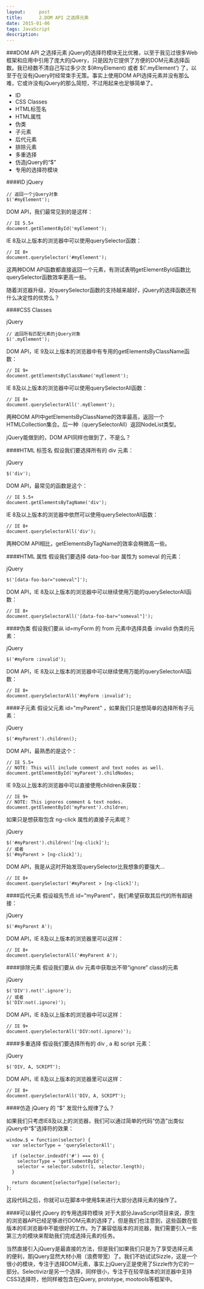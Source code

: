 ```yaml
---
layout:     post
title:      2.DOM API 之选择元素
date: 2015-01-06
tags: JavaScript
description: 
---
```

###DOM API 之选择元素
jQuery的选择符模块无比优雅，以至于我见过很多Web框架和应用中引用了庞大的jQuery，只是因为它提供了方便的DOM元素选择函数。我已经数不清自己写过多少次 $(#myElement) 或者 $('.myElement') 了，以至于在没有jQuery时经常束手无策。事实上使用DOM API选择元素并没有那么难，它或许没有jQuery的那么简短，不过用起来也足够简单了。
<!-- more -->
- ID
- CSS Classes
- HTML标签名
- HTML属性
- 伪类
- 子元素
- 后代元素
- 排除元素
- 多重选择
- 仿造jQuery的“$”
- 专用的选择符模块

####ID
jQuery

    // 返回一个jQuery对象
    $('#myElement');

DOM API，我们最常见到的是这样：

    // IE 5.5+
    document.getElementById('myElement');
IE 8及以上版本的浏览器中可以使用querySelector函数：

    // IE 8+
    document.querySelector('#myElement');
这两种DOM API函数都直接返回一个元素，有测试表明getElementById函数比querySelector函数效率更高一些。

随着浏览器升级，对querySelector函数的支持越来越好，jQuery的选择函数还有什么决定性的优势么？

####CSS Classes

jQuery

    // 返回所有匹配元素的jQuery对象
    $('.myElement');
DOM API，IE 9及以上版本的浏览器中有专用的getElementsByClassName函数：

    // IE 9+
    document.getElementsByClassName('myElement');
IE 8及以上版本的浏览器中可以使用querySelectorAll函数：

    // IE 8+
    document.querySelectorAll('.myElement');
两种DOM API中getElementsByClassName的效率最高，返回一个HTMLCollection集合。后一种（querySelectorAll）返回NodeList类型。

jQuery能做到的，DOM API同样也做到了，不是么？

####HTML 标签名
假设我们要选择所有的 div 元素：

jQuery

    $('div');
DOM API，最常见的函数是这个：

    // IE 5.5+
    document.getElementsByTagName('div');
IE 8及以上版本的浏览器中依然可以使用querySelectorAll函数：

    // IE 8+
    document.querySelectorAll('div');
两种DOM API相比，getElementsByTagName的效率会稍微高一些。

####HTML 属性
假设我们要选择 data-foo-bar 属性为 someval 的元素：

jQuery

    $('[data-foo-bar="someval"]');
DOM API，IE 8及以上版本的浏览器中可以继续使用万能的querySelectorAll函数：

    // IE 8+
    document.querySelectorAll('[data-foo-bar="someval"]');
####伪类
假设我们要从 id=myForm 的 from 元素中选择具备 :invalid 伪类的元素：

jQuery

    $('#myForm :invalid');
DOM API，IE 8及以上版本的浏览器中可以继续使用万能的querySelectorAll函数：

    // IE 8+
    document.querySelectorAll('#myForm :invalid');
####子元素
假设父元素 id="myParent" ，如果我们只是想简单的选择所有子元素：

jQuery

    $('#myParent').children();
DOM API，最熟悉的是这个：

    // IE 5.5+
    // NOTE: This will include comment and text nodes as well.
    document.getElementById('myParent').childNodes;
IE 9及以上版本的浏览器中可以直接使用children来获取：

    // IE 9+
    // NOTE: This ignores comment & text nodes.
    document.getElementById('myParent').children;
如果只是想获取包含 ng-click 属性的直接子元素呢？

jQuery

    $('#myParent').children('[ng-click]');
    // 或者
    $('#myParent > [ng-click]');
DOM API，我是从这时开始发现querySelector比我想象的要强大…

    // IE 8+
    document.querySelector('#myParent > [ng-click]');
####后代元素
假设祖先节点 id="myParent"，我们希望获取其后代的所有超链接：

jQuery

    $('#myParent A');
DOM API，IE 8及以上版本的浏览器里可以这样：

    // IE 8+
    document.querySelectorAll('#myParent A');
####排除元素
假设我们要从 div 元素中获取出不带“ignore” class的元素

jQuery

    $('DIV').not('.ignore');
    // 或者
    $('DIV:not(.ignore)');
DOM API，IE 8及以上版本的浏览器中可以这样：

    // IE 9+
    document.querySelectorAll('DIV:not(.ignore)');
####多重选择
假设我们要选择所有的 div , a 和 script 元素：

jQuery

    $('DIV, A, SCRIPT');
DOM API，IE 8及以上版本的浏览器里可以这样：

    // IE 8+
    document.querySelectorAll('DIV, A, SCRIPT');
####仿造 jQuery 的 “$”
发现什么规律了么？

如果我们只考虑IE8及以上的浏览器，我们可以通过简单的代码“仿造”出类似jQuery中“$”选择符的效果：

```
window.$ = function(selector) {
  var selectorType = 'querySelectorAll';

  if (selector.indexOf('#') === 0) {
    selectorType = 'getElementById';
    selector = selector.substr(1, selector.length);
  }

  return document[selectorType](selector);
};
```
这段代码之后，你就可以在脚本中使用$来进行大部分选择元素的操作了。

####可以替代 jQuery 的专用选择符模块
对于大部分JavaScript项目来说，原生的浏览器API已经足够进行DOM元素的选择了，但是我们也注意到，这些函数在低版本的IE浏览器中不能很好的工作。为了兼容低版本的浏览器，我们需要引入一些第三方的模块来帮助我们完成选择元素的任务。

当然直接引入jQuery是最直接的方法，但是我们如果我们只是为了享受选择元素的便利，那jQuery显然大材小用（浪费带宽）了。我们不妨试试Sizzle，这是一个很小的模块，专注于选择DOM元素，事实上jQuery正是使用了Sizzle作为它的一部分。Selectivizr是另一个选择，同样很小，专注于在较早版本的浏览器中支持CSS3选择符，他同样被包含在jQuery, prototype, mootools等框架中。


